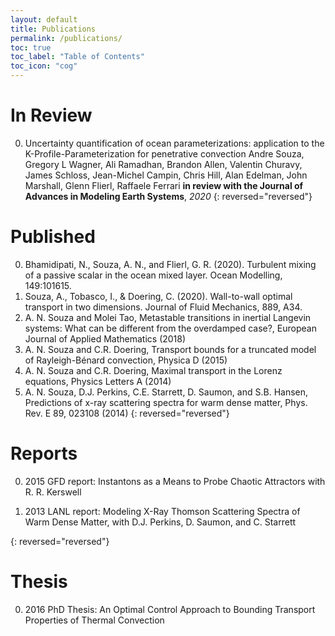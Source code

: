 ```yaml
---
layout: default
title: Publications
permalink: /publications/
toc: true
toc_label: "Table of Contents"
toc_icon: "cog"
---
```


# In Review

0.  Uncertainty quantification of ocean parameterizations: application to the K-Profile-Parameterization for penetrative convection
    Andre Souza, Gregory L Wagner, Ali Ramadhan, Brandon Allen, Valentin Churavy, James Schloss, Jean-Michel Campin, Chris Hill,
    Alan Edelman, John Marshall, Glenn Flierl, Raffaele Ferrari
    **in review with the Journal of Advances in Modeling Earth Systems**, *2020*
{: reversed="reversed"}

# Published

0. Bhamidipati, N., Souza, A. N., and Flierl, G. R. (2020). Turbulent mixing of a passive scalar in the ocean mixed layer. Ocean Modelling, 149:101615.
0. Souza, A., Tobasco, I., & Doering, C. (2020). Wall-to-wall optimal transport in two dimensions. Journal of Fluid Mechanics, 889, A34.
0. A. N. Souza and Molei Tao, Metastable transitions in inertial Langevin systems:
What can be different from the overdamped case?, European Journal of Applied
Mathematics (2018)
0. A. N. Souza and C.R. Doering, Transport bounds for a truncated model of
Rayleigh-Bénard convection, Physica D (2015)
0. A. N. Souza and C.R. Doering, Maximal transport in the Lorenz equations,
Physics Letters A (2014)
0. A. N. Souza, D.J. Perkins, C.E. Starrett, D. Saumon, and S.B. Hansen, Predictions
of x-ray scattering spectra for warm dense matter, Phys. Rev. E 89,
023108 (2014)
{: reversed="reversed"}

# Reports

0. 2015 GFD report: Instantons as a Means to Probe Chaotic Attractors with R. R. Kerswell

0. 2013 LANL report: Modeling X-Ray Thomson Scattering Spectra of Warm Dense Matter, with D.J. Perkins, D. Saumon, and C. Starrett

{: reversed="reversed"}

# Thesis

0. 2016 PhD Thesis: An Optimal Control Approach to Bounding Transport Properties of Thermal Convection
